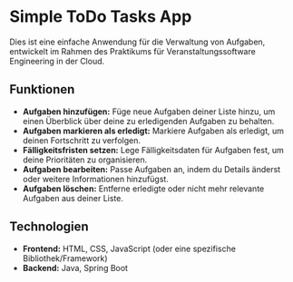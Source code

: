 # Simple ToDo Tasks App

Dies ist eine einfache Anwendung für die Verwaltung von Aufgaben, entwickelt im Rahmen des Praktikums für Veranstaltungssoftware Engineering in der Cloud.

## Funktionen

- **Aufgaben hinzufügen:** Füge neue Aufgaben deiner Liste hinzu, um einen Überblick über deine zu erledigenden Aufgaben zu behalten.
- **Aufgaben markieren als erledigt:** Markiere Aufgaben als erledigt, um deinen Fortschritt zu verfolgen.
- **Fälligkeitsfristen setzen:** Lege Fälligkeitsdaten für Aufgaben fest, um deine Prioritäten zu organisieren.
- **Aufgaben bearbeiten:** Passe Aufgaben an, indem du Details änderst oder weitere Informationen hinzufügst.
- **Aufgaben löschen:** Entferne erledigte oder nicht mehr relevante Aufgaben aus deiner Liste.

## Technologien

- **Frontend:** HTML, CSS, JavaScript (oder eine spezifische Bibliothek/Framework)
- **Backend:** Java, Spring Boot
